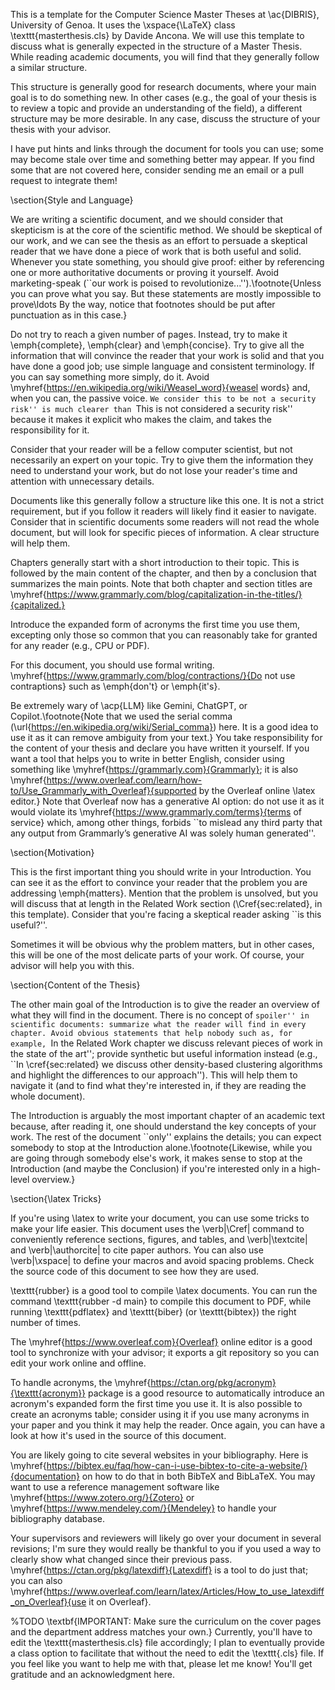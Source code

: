 This is a template for the Computer Science Master Theses at \ac{DIBRIS},
University of Genoa. It uses the \xspace{\LaTeX} class \texttt{masterthesis.cls} by
Davide Ancona. We will use this template to discuss what is generally expected in the
structure of a Master Thesis. While reading academic documents, you will find that
they generally follow a similar structure.

This structure is generally good for research documents, where your main goal is to do
something new. In other cases (e.g., the goal of your thesis is to review a topic and provide
an understanding of the field), a different structure may be more desirable. In any case,
discuss the structure of your thesis with your advisor.

I have put hints and links through the document for tools you can use; some may become stale over time and something better may appear. If you find some that are not covered here, consider sending me an email or a pull request to integrate them!

\section{Style and Language}

We are writing a scientific document, and we should consider that skepticism
is at the core of the scientific method. We should be skeptical of our work, and
we can see the thesis as an effort to persuade a skeptical reader that we have done
a piece of work that is both useful and solid. Whenever you state something, you should give proof:
either by referencing one or more authoritative documents or proving it yourself.
Avoid marketing-speak (``our work is poised to revolutionize...'').\footnote{Unless you can
prove what you say. But these statements are mostly impossible to prove\ldots By the
way, notice that footnotes should be put after punctuation as in this case.}

Do not try to reach a given number of pages. Instead, try to make it
\emph{complete}, \emph{clear} and \emph{concise}. Try to give all the information that will
convince the reader that your work is solid and that you have done a good job; use simple
language and consistent terminology.
If you can say something more simply, do it. Avoid
\myhref{https://en.wikipedia.org/wiki/Weasel_word}{weasel words} and, when you can, the passive voice.
``We consider this to be not a security risk'' is much clearer than ``This is not considered a
security risk'' because it makes it explicit who makes the claim, and takes the responsibility for
it.

Consider that your reader will be a fellow computer scientist, but not necessarily an expert
on your topic. Try to give them the information they need to understand your work, but
do not lose your reader's time and attention with unnecessary details.

Documents like this generally follow a structure like this one. It is not a strict
requirement, but if you follow it readers will likely find it easier to navigate.
Consider that in scientific documents some readers will not read the whole document,
but will look for specific pieces of information. A clear structure will help them.

Chapters generally start with a short introduction to their topic. This is followed by the main content of the chapter, and then by a conclusion
that summarizes the main points. Note that both chapter and section titles are
\myhref{https://www.grammarly.com/blog/capitalization-in-the-titles/}{capitalized.}

Introduce the expanded form of acronyms the first time you use them, excepting only those so common that you can reasonably take for granted for any reader (e.g., CPU or PDF).

For this document, you should use formal writing. \myhref{https://www.grammarly.com/blog/contractions/}{Do not use contraptions} such as \emph{don't} or \emph{it's}.

Be extremely wary of \acp{LLM} like Gemini, ChatGPT, or
Copilot.\footnote{Note that we used the serial comma (\url{https://en.wikipedia.org/wiki/Serial_comma}) here. It is a good idea to use it as it can remove ambiguity from your text.} You take
responsibility for the content of your thesis and declare you have written it yourself.
If you want a tool that helps you to write in better English, consider using something like
\myhref{https://grammarly.com}{Grammarly}; it is also \myhref{https://www.overleaf.com/learn/how-to/Use_Grammarly_with_Overleaf}{supported by the Overleaf online \latex editor.} Note that Overleaf now has a generative AI option: do not use it as it would violate its \myhref{https://www.grammarly.com/terms}{terms of service} which, among other things, forbids ``to mislead any third party that any output from Grammarly’s generative AI was solely human generated''.

\section{Motivation}

This is the first important thing you should write in your Introduction.
You can see it as the effort to convince your reader that the problem you are addressing
\emph{matters}. Mention that the problem is unsolved, but you will discuss that at
length in the Related Work section (\Cref{sec:related}, in this template). Consider that
you're facing a skeptical reader asking ``is this useful?''.

Sometimes it will be obvious why the problem matters, but in other cases, this will be
one of the most delicate parts of your work. Of course, your advisor will help you with this.

\section{Content of the Thesis}

The other main goal of the Introduction is to give the reader an overview of what they will
find in the document. There is no concept of ``spoiler'' in scientific documents: summarize
what the reader will find in every chapter. Avoid obvious statements that help nobody such as, for example, ``In the Related Work chapter we discuss relevant pieces of work in the state of the art''; provide synthetic but useful information instead (e.g., ``In \cref{sec:related} we discuss other density-based clustering algorithms and highlight the differences to our approach''). This will help them to navigate it (and to find what they're interested in, if they are reading the whole document).

The Introduction is arguably the most important
chapter of an academic text because, after reading it,
one should understand the key concepts of your work. The rest of the document
``only'' explains the details; you can expect somebody to stop at the Introduction alone.\footnote{Likewise, while you are going through somebody else's work, it makes sense to stop at the Introduction (and maybe the Conclusion) if you're interested only in a high-level overview.}

\section{\latex Tricks}

If you're using \latex to write your document, you can use some tricks to make your life
easier. This document uses the \verb|\Cref| command to conveniently reference sections, figures, and tables, and \verb|\textcite| and
\verb|\authorcite| to cite paper authors. You can also use \verb|\xspace| to define your macros
and avoid spacing problems. Check the source code of this document to see how they are used.

\texttt{rubber} is a good tool to compile \latex documents. You can run the command
\texttt{rubber -d main} to compile this document to PDF, while running \texttt{pdflatex}
and \texttt{biber} (or \texttt{bibtex}) the right number of times.

The \myhref{https://www.overleaf.com}{Overleaf} online editor is a good tool to synchronize with
your advisor; it exports a git repository so you can edit your work online and offline.

To handle acronyms, the \myhref{https://ctan.org/pkg/acronym}{\texttt{acronym}} package is a good resource to automatically introduce an acronym's expanded form the first time you use it. It is also possible to create an acronyms table; consider using it if you use many acronyms in your paper and you think it may help the reader. Once again, you can have a look at how it's used in the source of this document.

You are likely going to cite several websites in your bibliography. Here is \myhref{https://bibtex.eu/faq/how-can-i-use-bibtex-to-cite-a-website/}{documentation} on how to do that in both BibTeX and BibLaTeX. You may want to use a reference management software like \myhref{https://www.zotero.org/}{Zotero} or \myhref{https://www.mendeley.com/}{Mendeley} to handle your bibliography database.

Your supervisors and reviewers will likely go over your document in several revisions; I'm sure they would really be thankful to you if you used a way to clearly show what changed since their previous pass. \myhref{https://ctan.org/pkg/latexdiff}{Latexdiff} is a tool to do just that; you can also \myhref{https://www.overleaf.com/learn/latex/Articles/How_to_use_latexdiff_on_Overleaf}{use it on Overleaf}.

%TODO
\textbf{IMPORTANT: Make sure the curriculum on the cover pages and the department address matches your own.} Currently, you'll have to edit the \texttt{masterthesis.cls} file accordingly; I plan to eventually provide a class option to facilitate that without the need to edit the \texttt{.cls} file. If you feel like you want to help me with that, please let me know! You'll get gratitude and an acknowledgment here.

